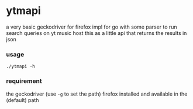 # ytmapi

a very basic geckodriver for firefox impl for go with some parser to run search queries on yt music host this as a little api that returns the results in json

### usage
`./ytmapi -h`

### requirement
the geckodriver (use `-g` to set the path)
firefox installed and available in the (default) path
